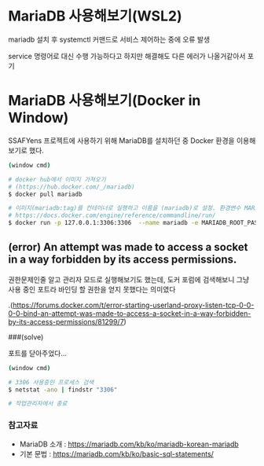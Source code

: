 # MariaDB 사용해보기(WSL2)

mariadb 설치 후 systemctl 커맨드로 서비스 제어하는 중에 오류 발생

service 명령어로 대신 수행 가능하다고 하지만 해결해도 다른 에러가 나올거같아서 포기

# MariaDB 사용해보기(Docker in Window)

SSAFYens 프로젝트에 사용하기 위해 MariaDB를 설치하던 중 Docker 환경을 이용해보기로 했다.

```bash
(window cmd)

# docker hub에서 이미지 가져오기 
# (https://hub.docker.com/_/mariadb)
$ docker pull mariadb

# 이미지(mariadb:tag)를 컨테이너로 실행하고 이름을 (mariadb)로 설정. 환경변수 MARIADB_ROOT_PASSWORD를 my-secret-pw로 설정. 컨테이너의 3306port를 expose하고 외부 컨테이너의 3306과 binding
# https://docs.docker.com/engine/reference/commandline/run/
$ docker run -p 127.0.0.1:3306:3306  --name mariadb -e MARIADB_ROOT_PASSWORD=my-secret-pw -d mariadb:tag
```

## (error) An attempt was made to access a socket in a way forbidden by its access permissions.

권한문제인줄 알고 관리자 모드로 실행해보기도 했는데, 도커 포럼에 검색해보니 그냥 사용 중인 포트라 바인딩 할 권한을 얻지 못했다는 의미였다

.(https://forums.docker.com/t/error-starting-userland-proxy-listen-tcp-0-0-0-0-bind-an-attempt-was-made-to-access-a-socket-in-a-way-forbidden-by-its-access-permissions/81299/7)

###(solve)

포트를 닫아주었다...

```bash
(window cmd)

# 3306 사용중인 프로세스 검색
$ netstat -ano | findstr "3306"

# 작업관리자에서 종료
```



### 참고자료

- MariaDB 소개 : https://mariadb.com/kb/ko/mariadb-korean-mariadb
- 기본 문법 : https://mariadb.com/kb/ko/basic-sql-statements/
